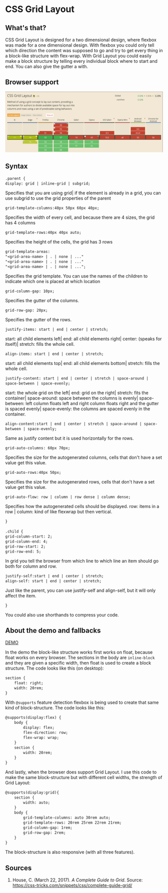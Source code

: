 # CSS Grid Layout
## What's that?
CSS Grid Layout is designed for a two dimensional design, where flexbox was made for a one dimensional design. With flexbox you could only tell which direction the content was supposed to go and try to get every thing in a block-like structure with flex-wrap. With Grid Layout you could easily make a block structure by telling every individual block where to start and end. You can also give the gutter a with.

## Browser support
![Picture of the website Can I Use which indicates browser support.](https://github.com/ChanelZM/browser-technologies/blob/master/Week2/CSS_grid/CanIUse_grid.png)

## Syntax
```
.parent {
display: grid | inline-grid | subgrid; 
```
Specifies that you are using grid| if the element is already in a grid, you can use subgrid to use the grid properties of the parent
```
grid-template-columns:40px 50px 60px 40px;
```
Specifies the width of every cell, and because there are 4 sizes, the grid has 4 columns
```
grid-template-rows:40px 40px auto; 
```
Specifies the height of the cells, the grid has 3 rows
```
grid-template-areas: 
"<grid-area-name> | . | none | ..."
"<grid-area-name> | . | none | ..."
"<grid-area-name> | . | none | ...";
```
Specifies the grid template. You can use the names of the children to indicate which one is placed at which location
```
grid-column-gap: 10px; 
```
Specifies the gutter of the columns.
```
grid-row-gap: 20px; 
```
Specifies the gutter of the rows.
```
justify-items: start | end | center | stretch; 
```
start: all child elements left| end: all child elements right| center: (speaks for itself)| stretch: fills the whole cell.
```
align-items: start | end | center | stretch;
```
start: all child elements top| end: all child elements bottom| stretch: fills the whole cell.
```
justify-content: start | end | center | stretch | space-around | space-between | space-evenly;
```
start: the whole grid on the left| end: grid on the right| stretch: fits the container| space-around: space between the columns is evenly| space-between: left column floats left and right column floats right and the gutter is spaced evenly| space-evenly: the columns are spaced evenly in the container.
```
align-content:start | end | center | stretch | space-around | space-between | space-evenly;
```
Same as justify content but it is used horizontally for the rows.
```
grid-auto-columns: 60px 70px;
```
Specifies the size for the autogenerated columns, cells that don't have a set value get this value.
```
grid-auto-rows:40px 50px;
```
Specifies the size for the autogenerated rows, cells that don't have a set value get this value.
```
grid-auto-flow: row | column | row dense | column dense;
```
Specifies how the autogenerated cells should be displayed. row: items in a row | column: kind of like flexwrap but then vertical.
```
}

.child {
grid-column-start: 2;
grid-column-end: 4;
grid-row-start: 2;
grid-row-end: 5;
```
In grid you tell the browser from which line to which line an item should go both for column and row.
```
justify-self:start | end | center | stretch;
align-self: start | end | center | stretch;
```
Just like the parent, you can use justify-self and align-self, but it will only affect the item.
```
}
```

You could also use shorthands to compress your code.

## About the demo and fallbacks
[DEMO](https://chanelzm.github.io/browser-technologies/Week2/CSS_grid/)

In the demo the block-like structure works first works on float, because float works on every browser. The sections in the body are ```inline-block``` and they are given a specific width, then float is used to create a block structure. The code looks like this (on desktop):
```
section {
    float: right;
    width: 20rem;
}
```

With ```@supports``` feature detection flexbox is being used to create that same kind of block-structure. The code looks like this:
```
@supports(display:flex) {
    body {
        display: flex;
        flex-direction: row;
        flex-wrap: wrap;
    }
    section {
        width: 20rem;
    }
}
```

And lastly, when the browser does support Grid Layout. I use this code to make the same block-structure but with different cell widths, the strength of Grid Layout:
```
@supports(display:grid){
    section {
        width: auto;
    }
    body {
        grid-template-columns: auto 30rem auto;
        grid-template-rows: 20rem 25rem 22rem 21rem;
        grid-column-gap: 1rem;
        grid-row-gap: 2rem;
    }
}
```

The block-structure is also responsive (with all three features).

## Sources
1. House, C. (March 22, 2017). *A Complete Guide to Grid*. Source: https://css-tricks.com/snippets/css/complete-guide-grid/